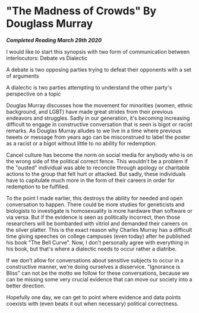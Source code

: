 # "The Madness of Crowds" By Douglass Murray

***Completed Reading March 29th 2020***

I would like to start this synopsis with two form of communication between interlocutors: Debate vs Dialectic

A debate is two opposing parties trying to defeat their opponents with a set of arguments

A dialectic is two parties attempting to understand the other party's perspective on a topic

Douglas Murray discusses how the movement for minorities (women, ethnic background, and LGBT) have made great strides from their previous endeavors and struggles. Sadly in our generation, it's becoming increasing difficult to engage in constructive conversation that is seen is bigot or racist remarks. As Douglas Murray alludes to we live in a time where previous tweets or message from years ago can be misconstrued to label the poster as a racist or a bigot without little to no ability for redemption.

Cancel culture has become the norm on social media for anybody who is on the wrong side of the political correct fence. This wouldn't be a problem if the "ousted" individual was able to reconcile through apology or charitable actions to the group that felt hurt or attacked. But sadly, these individuals have to capitulate much more in the form of their careers in order for redemption to be fulfilled.

To the point I made earlier, this destroys the ability for needed and open conversation to happen. There could be more studies for geneticists and biologists to investigate is homosexuality is more hardware than software or via versa. But if the evidence is seen as politically incorrect, then those researchers will be bombarded with vitriol and demanded their careers on the silver platter. This is the exact reason why Charles Murray has a difficult time giving speeches on college campuses (even today) after he published his book "The Bell Curve". Now, I don't personally agree with everything in his book, but that's where a dialectic needs to occur rather a diatribe.

If we don't allow for conversations about sensitive subjects to occur in a constructive manner, we're doing ourselves a disservice. "Ignorance is Bliss" can not be the motto we follow for these conversations, because we can be missing some very crucial evidence that can move our society into a better direction.

Hopefully one day, we can get to point where evidence and data points coexists with (even beats it out when necessary) political correctness.
